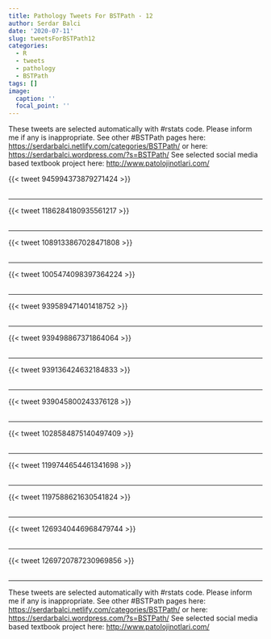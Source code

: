 ```yaml
---
title: Pathology Tweets For BSTPath - 12
author: Serdar Balci
date: '2020-07-11'
slug: tweetsForBSTPath12
categories:
  - R
  - tweets
  - pathology
  - BSTPath
tags: []
image:
  caption: ''
  focal_point: ''
---
```



These tweets are selected automatically with #rstats code. Please inform me if any is inappropriate.
See other #BSTPath pages here: https://serdarbalci.netlify.com/categories/BSTPath/  or here: https://serdarbalci.wordpress.com/?s=BSTPath/ 
See selected social media based textbook project here: http://www.patolojinotlari.com/

{{< tweet 945994373879271424 >}}
<br>
<br>
<hr>
{{< tweet 1186284180935561217 >}}
<br>
<br>
<hr>
{{< tweet 1089133867028471808 >}}
<br>
<br>
<hr>
{{< tweet 1005474098397364224 >}}
<br>
<br>
<hr>
{{< tweet 939589471401418752 >}}
<br>
<br>
<hr>
{{< tweet 939498867371864064 >}}
<br>
<br>
<hr>
{{< tweet 939136424632184833 >}}
<br>
<br>
<hr>
{{< tweet 939045800243376128 >}}
<br>
<br>
<hr>
{{< tweet 1028584875140497409 >}}
<br>
<br>
<hr>
{{< tweet 1199744654461341698 >}}
<br>
<br>
<hr>
{{< tweet 1197588621630541824 >}}
<br>
<br>
<hr>
{{< tweet 1269340446968479744 >}}
<br>
<br>
<hr>
{{< tweet 1269720787230969856 >}}
<br>
<br>
<hr>


These tweets are selected automatically with #rstats code. Please inform me if any is inappropriate.
See other #BSTPath pages here: https://serdarbalci.netlify.com/categories/BSTPath/  or here: https://serdarbalci.wordpress.com/?s=BSTPath/ 
See selected social media based textbook project here: http://www.patolojinotlari.com/
